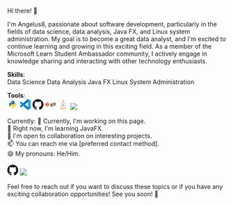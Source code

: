 Hi there! 👋

I'm Angelus8, passionate about software development, particularly in the fields of data science, data analysis, Java FX, and Linux system administration. 
My goal is to become a great data analyst, and I'm excited to continue learning and growing in this exciting field. 
As a member of the Microsoft Learn Student Ambassador community, I actively engage in knowledge sharing and interacting with other technology enthusiasts.

**Skills**:<br>
Data Science Data Analysis Java FX Linux System Administration

**Tools**:<br>
<img src="https://github.com/github/explore/raw/main/topics/python/python.png" width="25">
<img src="https://github.com/github/explore/raw/main/topics/visual-studio-code/visual-studio-code.png" width="25">
<img src="https://github.com/github/explore/raw/main/topics/github/github.png" width="25">
<img src="https://github.com/github/explore/raw/main/topics/git/git.png" width="25">
<img src="https://github.com/github/explore/raw/main/topics/java/java.png" width="25">
<img src="https://www.svgrepo.com/show/354273/redhat-icon.svg" width="25">

Currently:
🔭 Currently, I'm working on this page.<br>
🌱 Right now, I'm learning JavaFX.<br>
👯 I'm open to collaboration on interesting projects.<br>
📫 You can reach me via [preferred contact method].<br>
😄 My pronouns: He/Him.<br><br>
[<img src="https://github.com/github/explore/raw/main/topics/github/github.png" width="25">](https://github.com/Angelus8)
[<img src="https://cdn1.iconfinder.com/data/icons/logotypes/32/circle-linkedin-512.png" width="25">](https://www.linkedin.com/in/acobe-ange-ulrich-boni/)

Feel free to reach out if you want to discuss these topics or if you have any exciting collaboration opportunities!
See you soon! 🚀
